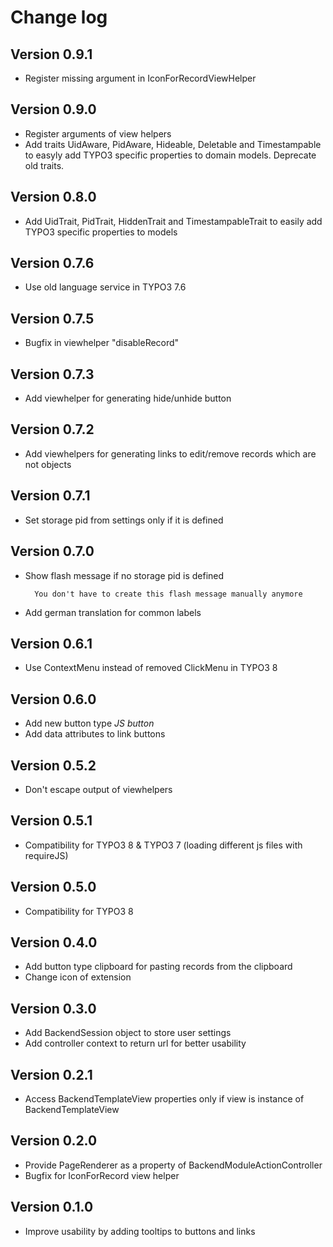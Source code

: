 # Change log

## Version 0.9.1
- Register missing argument in IconForRecordViewHelper

## Version 0.9.0
- Register arguments of view helpers
- Add traits UidAware, PidAware, Hideable, Deletable and Timestampable to easyly add TYPO3 specific properties to domain models. Deprecate old traits.

## Version 0.8.0
- Add UidTrait, PidTrait, HiddenTrait and TimestampableTrait to easily add TYPO3 specific properties to models

## Version 0.7.6
- Use old language service in TYPO3 7.6

## Version 0.7.5
- Bugfix in viewhelper "disableRecord"

## Version 0.7.3
- Add viewhelper for generating hide/unhide button

## Version 0.7.2
- Add viewhelpers for generating links to edit/remove records which are not objects

## Version 0.7.1
- Set storage pid from settings only if it is defined

## Version 0.7.0
- Show flash message if no storage pid is defined

        You don't have to create this flash message manually anymore

- Add german translation for common labels

## Version 0.6.1
- Use ContextMenu instead of removed ClickMenu in TYPO3 8

## Version 0.6.0
- Add new button type _JS button_
- Add data attributes to link buttons

## Version 0.5.2
- Don't escape output of viewhelpers

## Version 0.5.1
- Compatibility for TYPO3 8 & TYPO3 7 (loading different js files with requireJS)

## Version 0.5.0
- Compatibility for TYPO3 8

## Version 0.4.0
- Add button type clipboard for pasting records from the clipboard
- Change icon of extension

## Version 0.3.0
- Add BackendSession object to store user settings
- Add controller context to return url for better usability

## Version 0.2.1
- Access BackendTemplateView properties only if view is instance of BackendTemplateView

## Version 0.2.0
- Provide PageRenderer as a property of BackendModuleActionController
- Bugfix for IconForRecord view helper

## Version 0.1.0
- Improve usability by adding tooltips to buttons and links